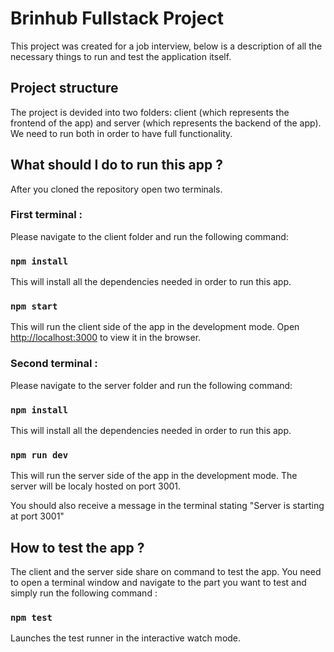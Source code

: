 # Brinhub Fullstack Project

This project was created for a job interview, below is a description of all the necessary things to run and test the application itself.

## Project structure

The project is devided into two folders: client (which represents the frontend of the app) and server (which represents the backend of the app).
We need to run both in order to have full functionality.


## What should I do to run this app ?
After you cloned the repository open two terminals.

### First terminal :
Please navigate to the client folder and run the following command:

### `npm install`
This will install all the dependencies needed in order to run this app.

### `npm start`
This will run the client side of the app in the development mode.
Open [http://localhost:3000](http://localhost:3000) to view it in the browser.


### Second terminal :
Please navigate to the server folder and run the following command:

### `npm install`
This will install all the dependencies needed in order to run this app.

### `npm run dev`
This will run the server side of the app in the development mode.
The server will be localy hosted on port 3001.

You should also receive a message in the terminal stating "Server is starting at port 3001"

## How to test the app ?
The client and the server side share on command to test the app.
You need to open a terminal window and navigate to the part you want to test and simply run the following command :

### `npm test`
Launches the test runner in the interactive watch mode.


